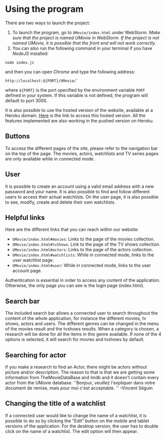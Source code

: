 # Using the program

There are two ways to launch the project:

1. To launch the program, go to `UMovie/index.html` under WebStorm. *Make sure that the project is named UMovie in WebStorm. If the project is not named UMovie, it is possible that the front end will not work correctly.*
2. You can also run the following command in your terminal if you have *NodeJS* installed:

```shell
node index.js
```

and then you can open *Chrome* and type the following address: 

```shell
http://localhost:${PORT}/UMovie/`
```

where `${PORT}` is the port specified by the environment variable `PORT` defined in your system. If this variable is not defined, the program will default to port 3000.

It is also possible to use the hosted version of the website, available at a Heroku domain.
[Here](http://umovie-team01-h2016.herokuapp.com/UMovie/) is the link to access this hosted version. All the features implemented are also working in the pushed version on Heroku.

## Buttons

To access the different pages of the site, please refer to the navigation bar on the top of the page. The movies, actors, watchlists and TV series pages are only available while in connected mode.

## User

It is possible to create an account using a valid email address with a new password and your name. It is also possible to find and follow different users to access their actual watchlists. On the user page, it is also possible to see, modify, create and delete their own watchlists.

## Helpful links

Here are the different links that you can reach within our website:

- `UMovie/index.html#movies`: Links to the page of the movies collection. 
- `UMovie/index.html#tvShows`: Link to the page of the TV shows collection.
- `UMovie/index.html#actors`: Links to the page of the actors collection.
- `UMovie/index.html#watchlists`: While in connected mode, links to the user watchlist page.
- `UMovie/index.html#user`: While in connected mode, links to the user account page.

Authentication is essential in order to access any content of the application. Otherwise, the only page you can see is the login page (index.html).

## Search bar

The included search bar allows a connected user to search throughout the content of the whole application, for instance the different movies, tv shows, actors and users. The different genres can be changed in the menu of the movies result and the tvshows results. When a category is chosen, a research will be done for all the items in this genre available.
If none of the 4 options is selected, it will search for movies and tvshows by default.

## Searching for actor

If you make a research to find an Actor, there might be actors without picture and/or description. The reason to that is that we are getting some information from TheMovieDataBase and Imdb and it doesn't contain every actor from the UMovie database.
''Bonjour, veuillez l'expliquer dans votre document de remise,  mais pour moi c'est acceptable. '' -Vincent Séguin

## Changing the title of a watchlist
If a connected user would like to change the name of a watchlist, it is possible to do so by clicking the "Edit" button on the mobile and tablet versions of the application. For the desktop version, the user has to double click on the name of a watchlist. The edit option will then appear.
